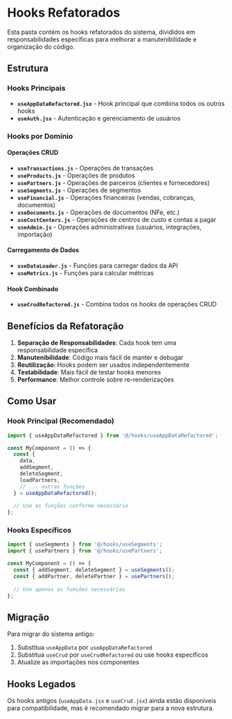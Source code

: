 # Hooks Refatorados

Esta pasta contém os hooks refatorados do sistema, divididos em responsabilidades específicas para melhorar a manutenibilidade e organização do código.

## Estrutura

### Hooks Principais

- **`useAppDataRefactored.jsx`** - Hook principal que combina todos os outros hooks
- **`useAuth.jsx`** - Autenticação e gerenciamento de usuários

### Hooks por Domínio

#### Operações CRUD
- **`useTransactions.js`** - Operações de transações
- **`useProducts.js`** - Operações de produtos
- **`usePartners.js`** - Operações de parceiros (clientes e fornecedores)
- **`useSegments.js`** - Operações de segmentos
- **`useFinancial.js`** - Operações financeiras (vendas, cobranças, documentos)
- **`useDocuments.js`** - Operações de documentos (NFe, etc.)
- **`useCostCenters.js`** - Operações de centros de custo e contas a pagar
- **`useAdmin.js`** - Operações administrativas (usuários, integrações, importação)

#### Carregamento de Dados
- **`useDataLoader.js`** - Funções para carregar dados da API
- **`useMetrics.js`** - Funções para calcular métricas

#### Hook Combinado
- **`useCrudRefactored.js`** - Combina todos os hooks de operações CRUD

## Benefícios da Refatoração

1. **Separação de Responsabilidades**: Cada hook tem uma responsabilidade específica
2. **Manutenibilidade**: Código mais fácil de manter e debugar
3. **Reutilização**: Hooks podem ser usados independentemente
4. **Testabilidade**: Mais fácil de testar hooks menores
5. **Performance**: Melhor controle sobre re-renderizações

## Como Usar

### Hook Principal (Recomendado)
```javascript
import { useAppDataRefactored } from '@/hooks/useAppDataRefactored';

const MyComponent = () => {
  const { 
    data, 
    addSegment, 
    deleteSegment, 
    loadPartners,
    // ... outras funções
  } = useAppDataRefactored();
  
  // Use as funções conforme necessário
};
```

### Hooks Específicos
```javascript
import { useSegments } from '@/hooks/useSegments';
import { usePartners } from '@/hooks/usePartners';

const MyComponent = () => {
  const { addSegment, deleteSegment } = useSegments();
  const { addPartner, deletePartner } = usePartners();
  
  // Use apenas as funções necessárias
};
```

## Migração

Para migrar do sistema antigo:

1. Substitua `useAppData` por `useAppDataRefactored`
2. Substitua `useCrud` por `useCrudRefactored` ou use hooks específicos
3. Atualize as importações nos componentes

## Hooks Legados

Os hooks antigos (`useAppData.jsx` e `useCrud.jsx`) ainda estão disponíveis para compatibilidade, mas é recomendado migrar para a nova estrutura.
